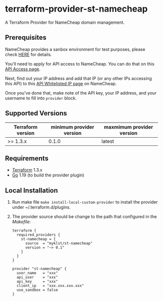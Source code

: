 terraform-provider-st-namecheap
===============================

A Terraform Provider for NameCheap domain management.

## Prerequisites

NameCheap provides a sanbox environment for test purposes, please check [HERE](https://www.namecheap.com/support/knowledgebase/article.aspx/763/63/what-is-sandbox/)
for details.

You'll need to apply for API access to NameCheap. You can do that on this
[API Access page](https://ap.www.sandbox.namecheap.com/settings/tools/apiaccess/).

Next, find out your IP address and add that IP (or any other IPs accessing this
API) to this [API Whitelisted IP page](https://ap.www.sandbox.namecheap.com/settings/tools/apiaccess/whitelisted-ips)
on NameCheap.

Once you've done that, make note of the API key, your IP address, and your
username to fill into `provider` block.

Supported Versions
------------------

| Terraform version | minimum provider version |maxmimum provider version
| ---- |--------------------------| ----|
| >= 1.3.x	| 0.1.0	                   | latest |

Requirements
------------

-	[Terraform](https://www.terraform.io/downloads.html) 1.3.x
-	[Go](https://golang.org/doc/install) 1.19 (to build the provider plugin)

Local Installation
------------------

1. Run make file `make install-local-custom-provider` to install the provider under ~/.terraform.d/plugins.

2. The provider source should be change to the path that configured in the *Makefile*:

    ```
    terraform {
      required_providers {
        st-namecheap = {
          source  = "myklst/st-namecheap"
          version = "~> 0.1"
        }
      }
    }

    provider "st-namecheap" {
      user_name   = "xxx"
      api_user    = "xxx"
      api_key     = "xxx"
      client_ip   = "xxx.xxx.xxx.xxx"
      use_sandbox = false
    }
    ```
